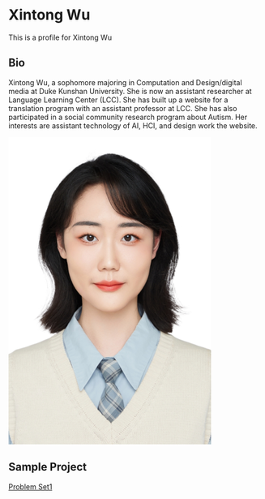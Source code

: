 # Xintong Wu
This is a profile for Xintong Wu
## Bio
Xintong Wu, a sophomore majoring in Computation and Design/digital media at Duke Kunshan University. She is now an assistant researcher at Language Learning Center (LCC). She has built up a website for a translation program with an assistant professor at LCC. She has also participated in a social community research program about Autism. Her interests are assistant technology of AI, HCI, and design work the website. 

![image](https://github.com/Rising-Stars-by-Sunshine/stats201-PS1-Xintong/blob/main/image/Xintong_Wu.png)

## Sample Project

[Problem Set1](https://github.com/Rising-Stars-by-Sunshine/stats201-PS1-Xintong/blob/main/code/%E2%80%9CXintong%20Wu_Spring2023_Problem_Set_1_Demo_Ethereum_Blockchain_API_ipynb%E2%80%9D.ipynb)

